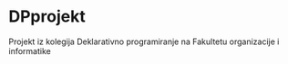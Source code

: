 # DPprojekt
 Projekt iz kolegija Deklarativno programiranje na Fakultetu organizacije i informatike
